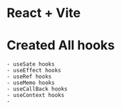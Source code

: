 # React + Vite

# Created All hooks
    - useSate hooks
    - useEffect hooks
    - useRef hooks
    - useMemo hooks
    - useCallBack hooks
    - useContext hooks
    - 

